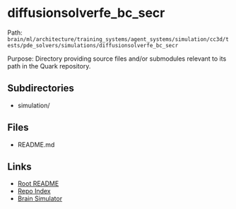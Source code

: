 # diffusionsolverfe_bc_secr

Path: `brain/ml/architecture/training_systems/agent_systems/simulation/cc3d/tests/pde_solvers/simulations/diffusionsolverfe_bc_secr`

Purpose: Directory providing source files and/or submodules relevant to its path in the Quark repository.

## Subdirectories
- simulation/

## Files
- README.md

## Links
- [Root README](../../../../../../../../../../README.md)
- [Repo Index](../../../../../../../../../../repo_index.json)
- [Brain Simulator](../../../../../../../../../../brain/architecture/brain_simulator.py)
